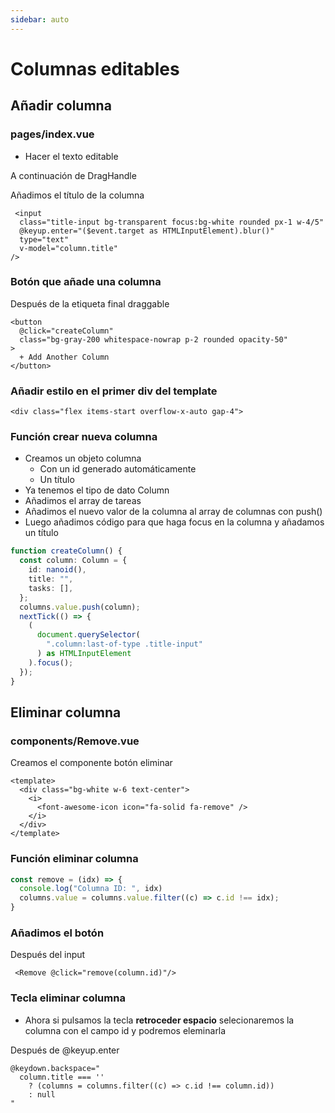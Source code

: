 ```yaml
---
sidebar: auto
---
```


# Columnas editables

## Añadir columna

### pages/index.vue

- Hacer el texto editable

A continuación de DragHandle

Añadimos el título de la columna

```vue
 <input
  class="title-input bg-transparent focus:bg-white rounded px-1 w-4/5"
  @keyup.enter="($event.target as HTMLInputElement).blur()"
  type="text"
  v-model="column.title"
/>
```

### Botón que añade una columna

Después de la etiqueta final draggable

```vue
<button
  @click="createColumn"
  class="bg-gray-200 whitespace-nowrap p-2 rounded opacity-50"
>
  + Add Another Column
</button>
```

### Añadir estilo en el primer div del template

```vue
<div class="flex items-start overflow-x-auto gap-4">

```

### Función crear nueva columna

- Creamos un objeto columna
  - Con un id generado automáticamente
  - Un título
- Ya tenemos el tipo de dato Column
- Añadimos el array de tareas
- Añadimos el nuevo valor de la columna al array de columnas con push()
- Luego añadimos código para que haga focus en la columna y añadamos un título



```ts
function createColumn() {
  const column: Column = {
    id: nanoid(),
    title: "",
    tasks: [],
  };
  columns.value.push(column);
  nextTick(() => {
    (
      document.querySelector(
        ".column:last-of-type .title-input"
      ) as HTMLInputElement
    ).focus();
  });
}
```

## Eliminar columna

### components/Remove.vue

Creamos el componente botón eliminar

```vue
<template>
  <div class="bg-white w-6 text-center">
    <i>
      <font-awesome-icon icon="fa-solid fa-remove" />
    </i>
  </div>
</template>
```

### Función eliminar columna

```ts
const remove = (idx) => {
  console.log("Columna ID: ", idx)
  columns.value = columns.value.filter((c) => c.id !== idx);
}
```

### Añadimos el botón

Después del input

```
 <Remove @click="remove(column.id)"/>
```

### Tecla eliminar columna

-  Ahora si pulsamos la tecla **retroceder espacio** selecionaremos la columna con el campo id y podremos eleminarla

Después de @keyup.enter

```vue
@keydown.backspace="
  column.title === ''
    ? (columns = columns.filter((c) => c.id !== column.id))
    : null
"
```

